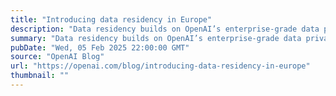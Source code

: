 ```yaml
---
title: "Introducing data residency in Europe"
description: "Data residency builds on OpenAI’s enterprise-grade data privacy, security, and compliance programs supporting customers worldwide."
summary: "Data residency builds on OpenAI’s enterprise-grade data privacy, security, and compliance programs supporting customers worldwide."
pubDate: "Wed, 05 Feb 2025 22:00:00 GMT"
source: "OpenAI Blog"
url: "https://openai.com/blog/introducing-data-residency-in-europe"
thumbnail: ""
---
```


